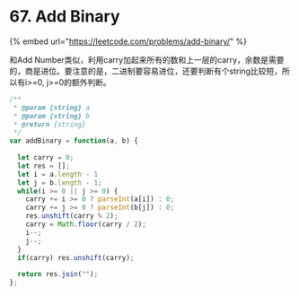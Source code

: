 # 67. Add Binary

{% embed url="https://leetcode.com/problems/add-binary/" %}

和Add Number类似，利用carry加起来所有的数和上一层的carry，余数是需要的，商是进位。要注意的是，二进制要容易进位，还要判断有个string比较短，所以有i&gt;=0, j&gt;=0的额外判断。 

```javascript
/**
 * @param {string} a
 * @param {string} b
 * @return {string}
 */
var addBinary = function(a, b) {
  
  let carry = 0;
  let res = [];
  let i = a.length - 1
  let j = b.length - 1;
  while(i >= 0 || j >= 0) {
    carry += i >= 0 ? parseInt(a[i]) : 0;
    carry += j >= 0 ? parseInt(b[j]) : 0;
    res.unshift(carry % 2);
    carry = Math.floor(carry / 2);
    i--;
    j--;
  }
  if(carry) res.unshift(carry);
  
  return res.join("");
};
```

